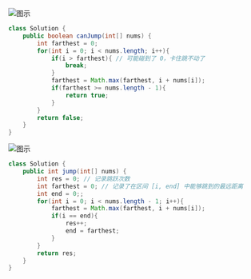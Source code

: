 

![图示](https://img-blog.csdnimg.cn/1fdeee09eaca45caa2aa1a75ae7610bf.png?x-oss-process=image/watermark,type_d3F5LXplbmhlaQ,shadow_50,text_Q1NETiBA5bSU5rOi5rOi5ZWK,size_20,color_FFFFFF,t_70,g_se,x_16)
```java
class Solution {
    public boolean canJump(int[] nums) {
        int farthest = 0;
        for(int i = 0; i < nums.length; i++){
            if(i > farthest){ // 可能碰到了 0，卡住跳不动了
                break;
            }
            farthest = Math.max(farthest, i + nums[i]);
            if(farthest >= nums.length - 1){
                return true;
            }
        }
        return false;
    }
}
```
![图示](https://img-blog.csdnimg.cn/181b665033e14873aa3396cca236f593.png?x-oss-process=image/watermark,type_d3F5LXplbmhlaQ,shadow_50,text_Q1NETiBA5bSU5rOi5rOi5ZWK,size_20,color_FFFFFF,t_70,g_se,x_16)
```java
class Solution {
    public int jump(int[] nums) {
        int res = 0; // 记录跳跃次数
        int farthest = 0; // 记录了在区间 [i, end] 中能够跳到的最远距离
        int end = 0;;
        for(int i = 0; i < nums.length - 1; i++){
            farthest = Math.max(farthest, i + nums[i]);
            if(i == end){
                res++;
                end = farthest;
            }
        }
        return res;
    }
}
```